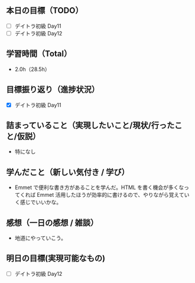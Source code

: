 ## 本日の目標（TODO）

- [ ] デイトラ初級 Day11
- [ ] デイトラ初級 Day12

## 学習時間（Total）

- 2.0h（28.5h）

## 目標振り返り（進捗状況）

- [x] デイトラ初級 Day11

## 詰まっていること（実現したいこと/現状/行ったこと/仮説）

- 特になし

## 学んだこと（新しい気付き / 学び）

- Emmet で便利な書き方があることを学んだ。HTML を書く機会が多くなってくれば Emmet 活用したほうが効率的に書けるので、やりながら覚えていく感じでいいかな。

## 感想（一日の感想 / 雑談）

- 地道にやっていこう。

## 明日の目標(実現可能なもの)

- [ ] デイトラ初級 Day12
